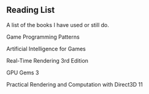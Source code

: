 ## Reading List
A list of the books I have used or still do.

Game Programming Patterns

Artificial Intelligence for Games

Real-Time Rendering 3rd Edition

GPU Gems 3

Practical Rendering and Computation with Direct3D 11
